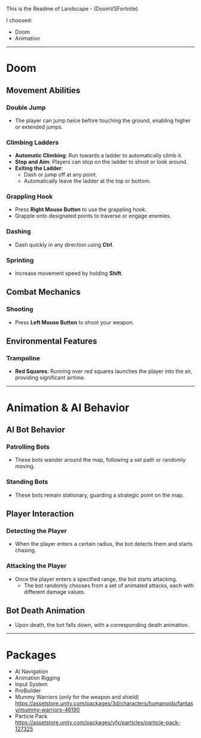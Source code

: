 This is the Readme of Landscape - (DoomVSFortnite)

I choosed:

- Doom
- Animation 

---

# Doom

## Movement Abilities
### Double Jump
- The player can jump twice before touching the ground, enabling higher or extended jumps.

### Climbing Ladders
- **Automatic Climbing**: Run towards a ladder to automatically climb it.
- **Stop and Aim**: Players can stop on the ladder to shoot or look around.
- **Exiting the Ladder**:
  - Dash or jump off at any point.
  - Automatically leave the ladder at the top or bottom.

### Grappling Hook
- Press **Right Mouse Button** to use the grappling hook.
- Grapple onto designated points to traverse or engage enemies.

### Dashing
- Dash quickly in any direction using **Ctrl**.

### Sprinting
- Increase movement speed by holding **Shift**.

## Combat Mechanics
### Shooting
- Press **Left Mouse Button** to shoot your weapon.

## Environmental Features
### Trampoline
- **Red Squares**: Running over red squares launches the player into the air, providing significant airtime.

---

# Animation & AI Behavior

## AI Bot Behavior
### Patrolling Bots
- These bots wander around the map, following a set path or randomly moving.

### Standing Bots
- These bots remain stationary, guarding a strategic point on the map.

## Player Interaction
### Detecting the Player
- When the player enters a certain radius, the bot detects them and starts chasing.

### Attacking the Player
- Once the player enters a specified range, the bot starts attacking.
  - The bot randomly chooses from a set of animated attacks, each with different damage values.

## Bot Death Animation
- Upon death, the bot falls down, with a corresponding death animation.

---

# Packages

- AI Navigation
- Animation Rigging
- Input System
- ProBuilder
- Mummy Warriors (only for the weapon and shield) https://assetstore.unity.com/packages/3d/characters/humanoids/fantasy/mummy-warriors-46190
- Particle Pack https://assetstore.unity.com/packages/vfx/particles/particle-pack-127325
